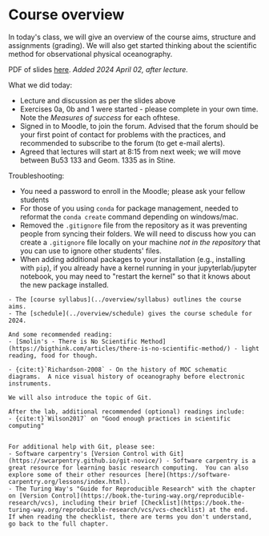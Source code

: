 # Course overview


In today's class, we will give an overview of the course aims, structure and assignments (grading).  We will also get started thinking about the scientific method for observational physical oceanography.

PDF of slides [here](https://lernen.min.uni-hamburg.de/pluginfile.php/372901/mod_resource/content/2/course_overview-seaocn.pdf).  *Added 2024 April 02, after lecture.*

What we did today:
- Lecture and discussion as per the slides above
- Exercises 0a, 0b and 1 were started - please complete in your own time.  Note the *Measures of success* for each ofhtese.
- Signed in to Moodle, to join the forum.  Advised that the forum should be your first point of contact for problems with the practices, and recommended to subscribe to the forum (to get e-mail alerts).
- Agreed that lectures will start at 8:15 from next week; we will move between Bu53 133 and Geom. 1335 as in Stine.

Troubleshooting:
- You need a password to enroll in the Moodle; please ask your fellow students
- For those of you using `conda` for package management, needed to reformat the `conda create` command depending on windows/mac.
- Removed the `.gitignore` file from the repository as it was preventing people from syncing their folders.  We will need to discuss how you can create a `.gitignore` file locally on your machine *not in the repository* that you can use to ignore other students' files. 
- When adding additional packages to your installation (e.g., installing with `pip`), if you already have a kernel running in your jupyterlab/jupyter notebook, you may need to "restart the kernel" so that it knows about the new package installed.


```{seealso}
- The [course syllabus](../overview/syllabus) outlines the course aims.
- The [schedule](../overview/schedule) gives the course schedule for 2024.

And some recommended reading:
- [Smolin's - There is No Scientific Method](https://bigthink.com/articles/there-is-no-scientific-method/) - light reading, food for though.

- {cite:t}`Richardson-2008` - On the history of MOC schematic diagrams.  A nice visual history of oceanography before electronic instruments.

```



```{admonition} Lab topic - introduction
We will also introduce the topic of Git.

After the lab, additional recommended (optional) readings include:
- {cite:t}`Wilson2017` on "Good enough practices in scientific computing"


For additional help with Git, please see:
- Software carpentry's [Version Control with Git](https://swcarpentry.github.io/git-novice/) - Software carpentry is a great resource for learning basic research computing.  You can also explore some of their other resources [here](https://software-carpentry.org/lessons/index.html).
- The Turing Way's "Guide for Reproducible Research" with the chapter on [Version Control](https://book.the-turing-way.org/reproducible-research/vcs), including their brief [Checklist](https://book.the-turing-way.org/reproducible-research/vcs/vcs-checklist) at the end.  If when reading the checklist, there are terms you don't understand, go back to the full chapter.
```


<!--- [Merz 1925 "Die Deutsche Atlantsche Expedition|(https://epic.awi.de/id/eprint/31862/1/meteor-1925.pdf) - if you'd like some older oceanography in German.  Note especially Figure (Abb.) 53 on page 365 (page 27 of the pdf) which infers the overturning circulation.
-->

<!-- Other random to peruse: Challenger report: https://web.archive.org/web/20050707081012/http://www.19thcenturyscience.org/HMSC/HMSC-INDEX/index-linked.htm -->